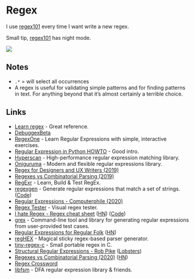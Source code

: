 # Regex

I use [regex101](https://regex101.com) every time I want write a new regex.

Small tip, [regex101](https://regex101.com) has night mode.

![](https://i.imgur.com/ZVm6HVX.png)

## Notes

- `.*` = will select all occurrences
- A regex is useful for validating simple patterns and for finding patterns in text. For anything beyond that it’s almost certainly a terrible choice.

## Links

- [Learn regex](https://github.com/zeeshanu/learn-regex) - Great reference.
- [DebuggexBeta](https://debuggex.com/)
- [RegexOne](https://regexone.com/) - Learn Regular Expressions with simple, interactive exercises.
- [Regular Expression in Python HOWTO](https://docs.python.org/3.8/howto/regex.html#regex-howto) - Good intro.
- [Hyperscan](https://github.com/intel/hyperscan) - High-performance regular expression matching library.
- [Oniguruma](https://github.com/kkos/oniguruma) - Modern and flexible regular expressions library.
- [Regex for Designers and UX Writers (2019)](https://daneden.me/2019/11/23/regex-for-designers-and-writers/)
- [Regexes vs Combinatorial Parsing (2019)](http://khanlou.com/2019/12/regex-vs-combinatorial-parsing/)
- [RegExr](https://regexr.com/) - Learn, Build & Test RegEx.
- [regexgen](https://npm.runkit.com/regexgen) - Generate regular expressions that match a set of strings. ([Code](https://github.com/devongovett/regexgen))
- [Regular Expressions - Computerphile (2020)](https://www.youtube.com/watch?v=528Jc3q86F8)
- [Regex Tester](https://extendsclass.com/regex-tester.html) - Visual regex tester.
- [I hate Regex - Regex cheat sheet](https://ihateregex.io/) ([HN](https://news.ycombinator.com/item?id=22200584)) ([Code](https://github.com/geongeorge/i-hate-regex))
- [grex](https://github.com/pemistahl/grex) - Command-line tool and library for generating regular expressions from user-provided test cases.
- [Regular Expressions for Regular Folk](https://refrf.shreyasminocha.me/) ([HN](https://news.ycombinator.com/item?id=23042079))
- [regHEX](https://github.com/kitten/reghex) - Magical sticky regex-based parser generator.
- [tiny-regex-c](https://github.com/kokke/tiny-regex-c) - Small portable regex in C.
- [Structural Regular Expressions - Rob Pike](http://doc.cat-v.org/bell_labs/structural_regexps/se.pdf) ([Lobsters](https://lobste.rs/s/1aocan/structural_regular_expressions_1987))
- [Regexes vs Combinatorial Parsing (2020)](https://khanlou.com/2019/12/regex-vs-combinatorial-parsing/) ([HN](https://news.ycombinator.com/item?id=23331499))
- [Regex Crossword](https://regexcrossword.com/)
- [libfsm](https://github.com/katef/libfsm) - DFA regular expression library & friends.
